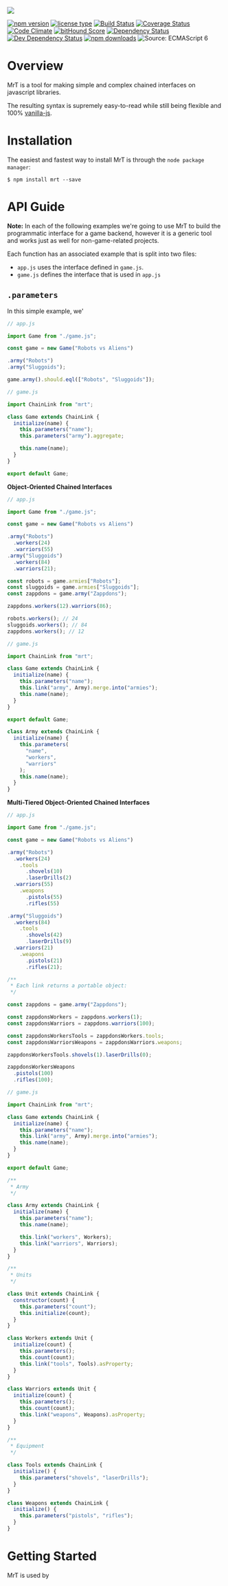 ![](./images/mrt-logo.png)

[![npm version](https://img.shields.io/npm/v/mrt.svg)](https://www.npmjs.com/package/mrt) [![license type](https://img.shields.io/npm/l/mrt.svg)](https://github.com/FreeAllMedia/mrt.git/blob/master/LICENSE)  [![Build Status](https://travis-ci.org/FreeAllMedia/mrt.png?branch=master)](https://travis-ci.org/FreeAllMedia/mrt) [![Coverage Status](https://coveralls.io/repos/github/FreeAllMedia/mrt/badge.svg?branch=master)](https://coveralls.io/github/FreeAllMedia/mrt?branch=master) [![Code Climate](https://codeclimate.com/github/FreeAllMedia/mrt/badges/gpa.svg)](https://codeclimate.com/github/FreeAllMedia/mrt) [![bitHound Score](https://www.bithound.io/github/FreeAllMedia/mrt/badges/score.svg)](https://www.bithound.io/github/FreeAllMedia/mrt) [![Dependency Status](https://david-dm.org/FreeAllMedia/mrt.png?theme=shields.io)](https://david-dm.org/FreeAllMedia/mrt?theme=shields.io) [![Dev Dependency Status](https://david-dm.org/FreeAllMedia/mrt/dev-status.svg)](https://david-dm.org/FreeAllMedia/mrt?theme=shields.io#info=devDependencies) [![npm downloads](https://img.shields.io/npm/dm/mrt.svg)](https://www.npmjs.com/package/mrt) ![Source: ECMAScript 6](https://img.shields.io/badge/Source-ECMAScript_2015-green.svg)

# Overview

MrT is a tool for making simple and complex chained interfaces on javascript libraries.

The resulting syntax is supremely easy-to-read while still being flexible and 100% [vanilla-js](https://vanilla-js.org).

# Installation

The easiest and fastest way to install MrT is through the `node package manager`:

``` shell
$ npm install mrt --save
```

# API Guide

**Note:** In each of the following examples we're going to use MrT to build the programmatic interface for a game backend, however it is a generic tool and works just as well for non-game-related projects.

Each function has an associated example that is split into two files:

* `app.js` uses the interface defined in `game.js`.
* `game.js` defines the interface that is used in `app.js`

## `.parameters`

In this simple example, we'

``` javascript
// app.js

import Game from "./game.js";

const game = new Game("Robots vs Aliens")

.army("Robots")
.army("Sluggoids");

game.army().should.eql(["Robots", "Sluggoids"]);
```

``` javascript
// game.js

import ChainLink from "mrt";

class Game extends ChainLink {
  initialize(name) {
    this.parameters("name");
    this.parameters("army").aggregate;

    this.name(name);
  }
}

export default Game;
```

**Object-Oriented Chained Interfaces**

``` javascript
// app.js

import Game from "./game.js";

const game = new Game("Robots vs Aliens")

.army("Robots")
  .workers(24)
  .warriors(55)
.army("Sluggoids")
  .workers(84)
  .warriors(21);

const robots = game.armies["Robots"];
const sluggoids = game.armies["Sluggoids"];
const zappdons = game.army("Zappdons");

zappdons.workers(12).warriors(86);

robots.workers(); // 24
sluggoids.workers(); // 84
zappdons.workers(); // 12
```

``` javascript
// game.js

import ChainLink from "mrt";

class Game extends ChainLink {
  initialize(name) {
    this.parameters("name");
    this.link("army", Army).merge.into("armies");
    this.name(name);
  }
}

export default Game;

class Army extends ChainLink {
  initialize(name) {
    this.parameters(
      "name",
      "workers",
      "warriors"
    );
    this.name(name);
  }
}
```

**Multi-Tiered Object-Oriented Chained Interfaces**

``` javascript
// app.js

import Game from "./game.js";

const game = new Game("Robots vs Aliens")

.army("Robots")
  .workers(24)
    .tools
      .shovels(10)
      .laserDrills(2)
  .warriors(55)
    .weapons
      .pistols(55)
      .rifles(55)

.army("Sluggoids")
  .workers(84)
    .tools
      .shovels(42)
      .laserDrills(9)
  .warriors(21)
    .weapons
      .pistols(21)
      .rifles(21);

/**
 * Each link returns a portable object:
 */

const zappdons = game.army("Zappdons");

const zappdonsWorkers = zappdons.workers(1);
const zappdonsWarriors = zappdons.warriors(100);

const zappdonsWorkersTools = zappdonsWorkers.tools;
const zappdonsWarriorsWeapons = zappdonsWarriors.weapons;

zappdonsWorkersTools.shovels(1).laserDrills(0);

zappdonsWorkersWeapons
  .pistols(100)
  .rifles(100);
```

``` javascript
// game.js

import ChainLink from "mrt";

class Game extends ChainLink {
  initialize(name) {
    this.parameters("name");
    this.link("army", Army).merge.into("armies");
    this.name(name);
  }
}

export default Game;

/**
 * Army
 */

class Army extends ChainLink {
  initialize(name) {
    this.parameters("name");
    this.name(name);

    this.link("workers", Workers);
    this.link("warriors", Warriors);
  }
}

/**
 * Units
 */

class Unit extends ChainLink {
  constructor(count) {
    this.parameters("count");
    this.initialize(count);
  }
}

class Workers extends Unit {
  initialize(count) {
    this.parameters();
    this.count(count);
    this.link("tools", Tools).asProperty;
  }
}

class Warriors extends Unit {
  initialize(count) {
    this.parameters();
    this.count(count);
    this.link("weapons", Weapons).asProperty;
  }
}

/**
 * Equipment
 */

class Tools extends ChainLink {
  initialize() {
    this.parameters("shovels", "laserDrills");
  }
}

class Weapons extends ChainLink {
  initialize() {
    this.parameters("pistols", "rifles");
  }
}
```

# Getting Started

MrT is used by

